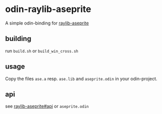 # odin-raylib-aseprite

A simple odin-binding for [raylib-aseprite](https://github.com/RobLoach/raylib-aseprite)

## building
run `build.sh` or `build_win_cross.sh`

## usage
Copy the files `ase.a` resp. `ase.lib` and `aseprite.odin` in your odin-project.

## api
see [raylib-aseprite#api](https://github.com/RobLoach/raylib-aseprite?tab=readme-ov-file#api) or `aseprite.odin`
